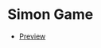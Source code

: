 # Simon Game
-   [Preview](https://claudi-tm.github.io/the-complete-web-development-bootcamp_challenges/simon_game/)
